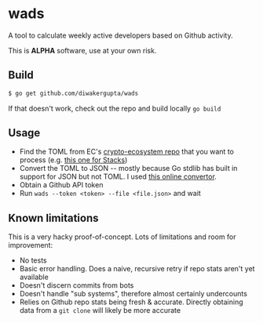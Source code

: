 # wads
A tool to calculate weekly active developers based on Github activity.

This is **ALPHA** software, use at your own risk.

## Build

```bash
$ go get github.com/diwakergupta/wads
```

If that doesn't work, check out the repo and build locally `go build`

## Usage

* Find the TOML from EC's [crypto-ecosystem repo](https://github.com/electric-capital/crypto-ecosystems) that you want to process (e.g. [this one for Stacks](https://raw.githubusercontent.com/electric-capital/crypto-ecosystems/master/data/ecosystems/s/stacks.toml))
* Convert the TOML to JSON -- mostly because Go stdlib has built in support for JSON but not TOML. I used [this online convertor](https://pseitz.github.io/toml-to-json-online-converter/).
* Obtain a Github API token
* Run `wads --token <token> --file <file.json>` and wait


## Known limitations

This is a very hacky proof-of-concept. Lots of limitations and room for improvement:

* No tests
* Basic error handling. Does a naive, recursive retry if repo stats aren't yet available
* Doesn't discern commits from bots
* Doesn't handle "sub systems", therefore almost certainly undercounts
* Relies on Github repo stats being fresh & accurate. Directly obtaining data from a `git clone` will likely be more accurate
